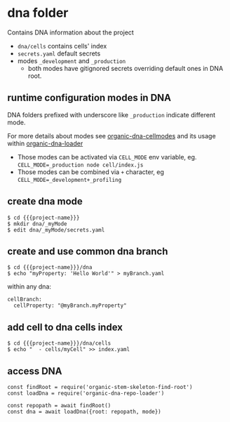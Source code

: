 # dna folder

Contains DNA information about the project

* `dna/cells` contains cells' index
* `secrets.yaml` default secrets
* modes `_development` and `_production`
  * both modes have gitignored secrets overriding default ones in DNA root.

## runtime configuration modes in DNA

DNA folders prefixed with underscore like `_production` indicate different mode. 

For more details about modes see [organic-dna-cellmodes](https://github.com/node-organic/organic-dna-cellmodes) and its usage within [organic-dna-loader](https://github.com/node-organic/organic-dna-loader)

* Those modes can be activated via `CELL_MODE` env variable, eg. `CELL_MODE=_production node cell/index.js`
* Those modes can be combined via `+` character, eg `CELL_MODE=_development+_profiling`

## create dna mode

```
$ cd {{{project-name}}}
$ mkdir dna/_myMode
$ edit dna/_myMode/secrets.yaml
```

## create and use common dna branch

```
$ cd {{{project-name}}}/dna
$ echo "myProperty: 'Hello World'" > myBranch.yaml
```

within any dna:

```
cellBranch:
  cellProperty: "@myBranch.myProperty"
```

## add cell to dna cells index

```
$ cd {{{project-name}}}/dna/cells
$ echo "  - cells/myCell" >> index.yaml
```


## access DNA

```
const findRoot = require('organic-stem-skeleton-find-root')
const loadDna = require('organic-dna-repo-loader')

const repopath = await findRoot()
const dna = await loadDna({root: repopath, mode})
```

